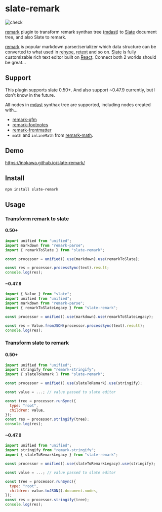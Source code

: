 # slate-remark

![check](https://github.com/inokawa/slate-remark/workflows/check/badge.svg)

[remark](https://github.com/remarkjs/remark) plugin to transform remark synthax tree ([mdast](https://github.com/syntax-tree/mdast)) to [Slate](https://github.com/ianstormtaylor/slate) document tree, and also Slate to remark.

[remark](https://github.com/remarkjs/remark) is popular markdown parser/serializer which data structure can be converted to what used in [rehype](https://github.com/rehypejs/rehype), [retext](https://github.com/retextjs/retext) and so on. [Slate](https://github.com/ianstormtaylor/slate) is fully customizable rich text editor built on [React](https://github.com/facebook/react). Connect both 2 worlds should be great...

## Support

This plugin supports slate 0.50+.
And also support ~0.47.9 currently, but I don't know in the future.

All nodes in [mdast](https://github.com/syntax-tree/mdast) synthax tree are supported, including nodes created with...

- [remark-gfm](https://github.com/remarkjs/remark-gfm)
- [remark-footnotes](https://github.com/remarkjs/remark-footnotes)
- [remark-frontmatter](https://github.com/remarkjs/remark-frontmatter)
- `math` and `inlineMath` from [remark-math](https://github.com/remarkjs/remark-math).

## Demo

https://inokawa.github.io/slate-remark/

## Install

```
npm install slate-remark
```

## Usage

### Transform remark to slate

#### 0.50+

```javascript
import unified from "unified";
import markdown from "remark-parse";
import { remarkToSlate } from "slate-remark";

const processor = unified().use(markdown).use(remarkToSlate);

const res = processor.processSync(text).result;
console.log(res);
```

#### ~0.47.9

```javascript
import { Value } from "slate";
import unified from "unified";
import markdown from "remark-parse";
import { remarkToSlateLegacy } from "slate-remark";

const processor = unified().use(markdown).use(remarkToSlateLegacy);

const res = Value.fromJSON(processor.processSync(text).result);
console.log(res);
```

### Transform slate to remark

#### 0.50+

```javascript
import unified from "unified";
import stringify from "remark-stringify";
import { slateToRemark } from "slate-remark";

const processor = unified().use(slateToRemark).use(stringify);

const value = ...; // value passed to slate editor

const tree = processor.runSync({
  type: "root",
  children: value,
});
const res = processor.stringify(tree);
console.log(res);
```

#### ~0.47.9

```javascript
import unified from "unified";
import stringify from "remark-stringify";
import { slateToRemarkLegacy } from "slate-remark";

const processor = unified().use(slateToRemarkLegacy).use(stringify);

const value = ...; // value passed to slate editor

const tree = processor.runSync({
  type: "root",
  children: value.toJSON().document.nodes,
});
const res = processor.stringify(tree);
console.log(res);
```
